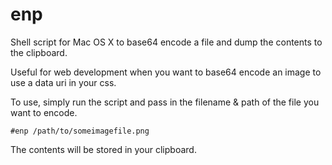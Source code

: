 enp
===

Shell script for Mac OS X to base64 encode a file and dump the contents to the clipboard.

Useful for web development when you want to base64 encode an image to use a data uri in your css.

To use, simply run the script and pass in the filename & path of the file you want to encode.

    #enp /path/to/someimagefile.png
    
The contents will be stored in your clipboard.
